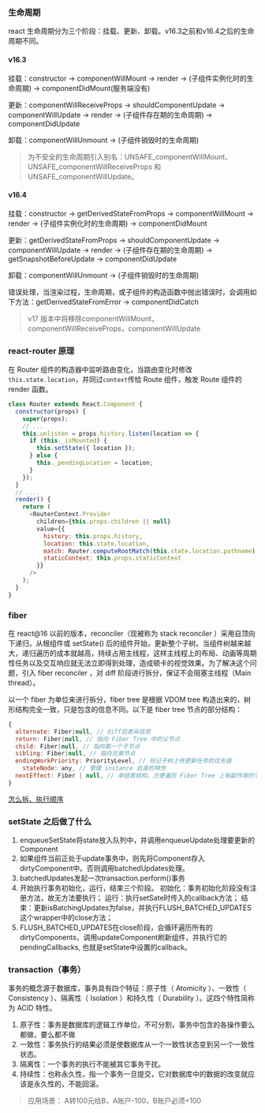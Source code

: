 ### 生命周期
react 生命周期分为三个阶段：挂载、更新、卸载。v16.3之前和v16.4之后的生命周期不同。

#### v16.3
挂载：constructor -> componentWillMount -> render -> (子组件实例化时的生命周期) -> componentDidMount(服务端没有)

更新：componentWillReceiveProps -> shouldComponentUpdate -> componentWillUpdate -> render -> (子组件存在期的生命周期) -> componentDidUpdate

卸载：componentWillUnmount -> (子组件销毁时的生命周期)

> 为不安全的生命周期引入别名：UNSAFE_componentWillMount、UNSAFE_componentWillReceiveProps 和 UNSAFE_componentWillUpdate。

#### v16.4
挂载：constructor -> getDerivedStateFromProps -> componentWillMount -> render -> (子组件实例化时的生命周期) -> componentDidMount

更新：getDerivedStateFromProps -> shouldComponentUpdate -> componentWillUpdate -> render -> (子组件存在期的生命周期) -> getSnapshotBeforeUpdate -> componentDidUpdate

卸载：componentWillUnmount -> (子组件销毁时的生命周期)

错误处理，当渲染过程，生命周期，或子组件的构造函数中抛出错误时，会调用如下方法：getDerivedStateFromError -> componentDidCatch

> v17 版本中将移除componentWillMount，componentWillReceiveProps，componentWillUpdate

### react-router 原理

在 Router 组件的构造器中监听路由变化，当路由变化时修改`this.state.location`，并同过`context`传给 Route 组件，触发 Route 组件的 render 函数。

```js
class Router extends React.Component {
  constructor(props) {
    super(props);
    // ...
    this.unlisten = props.history.listen(location => {
      if (this._isMounted) {
        this.setState({ location });
      } else {
        this._pendingLocation = location;
      }
    });
  }
  // ....
  render() {
    return (
      <RouterContext.Provider
        children={this.props.children || null}
        value={{
          history: this.props.history,
          location: this.state.location,
          match: Router.computeRootMatch(this.state.location.pathname),
          staticContext: this.props.staticContext
        }}
      />
    );
  }
}
```

### fiber

在 react@16 以前的版本，reconciler（现被称为 stack reconciler ）采用自顶向下递归，从根组件或 setState() 后的组件开始，更新整个子树。当组件树越来越大，递归遍历的成本就越高，持续占用主线程，这样主线程上的布局、动画等周期性任务以及交互响应就无法立即得到处理，造成顿卡的视觉效果。为了解决这个问题，引入 fiber reconciler ，对 diff 阶段进行拆分，保证不会阻塞主线程（Main thread）。

以一个 fiber 为单位来进行拆分，fiber tree 是根据 VDOM tree 构造出来的，树形结构完全一致，只是包含的信息不同。以下是 fiber tree 节点的部分结构：

```js
{
  alternate: Fiber|null, // diff后差异信息
  return: Fiber|null, // 指向 Fiber Tree 中的父节点
  child: Fiber|null, // 指向第一个子节点
  sibling: Fiber|null, // 指向兄弟节点
  endingWorkPriority: PriorityLevel, // 标记子树上待更新任务的优先级
	stateNode: any, // 管理 instance 自身的特性
  nextEffect: Fiber | null, // 单链表结构，方便遍历 Fiber Tree 上有副作用的节点
}
```

[怎么拆、执行顺序](https://juejin.im/post/5be969656fb9a049ad76931f)

### setState 之后做了什么

1. enqueueSetState将state放入队列中，并调用enqueueUpdate处理要更新的Component
2. 如果组件当前正处于update事务中，则先将Component存入dirtyComponent中。否则调用batchedUpdates处理。
3. batchedUpdates发起一次transaction.perform()事务
4. 开始执行事务初始化，运行，结束三个阶段。
  初始化：事务初始化阶段没有注册方法，故无方法要执行；
  运行：执行setSate时传入的callback方法；
  结束：更新isBatchingUpdates为false，并执行FLUSH_BATCHED_UPDATES这个wrapper中的close方法；
5. FLUSH_BATCHED_UPDATES在close阶段，会循环遍历所有的dirtyComponents，调用updateComponent刷新组件，并执行它的pendingCallbacks, 也就是setState中设置的callback。

### transaction（事务）

事务的概念源于数据库，事务具有四个特征：原子性（ Atomicity ）、一致性（ Consistency ）、隔离性（ Isolation ）和持久性（ Durability ）。这四个特性简称为 ACID 特性。

1. 原子性：事务是数据库的逻辑工作单位，不可分割，事务中包含的各操作要么都做，要么都不做
2. 一致性：事务执行的结果必须是使数据库从一个一致性状态变到另一个一致性状态。
3. 隔离性：一个事务的执行不能被其它事务干扰。
4. 持续性：也称永久性，指一个事务一旦提交，它对数据库中的数据的改变就应该是永久性的，不能回滚。

> 应用场景： A转100元给B，A账户-100，B账户必须+100



